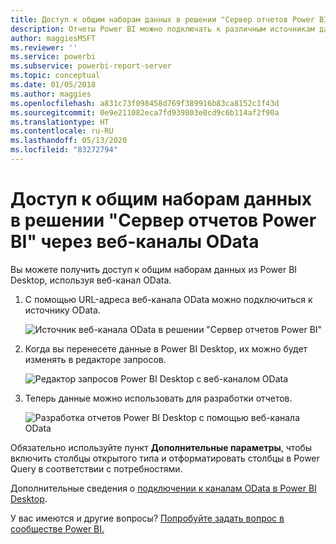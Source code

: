 ```yaml
---
title: Доступ к общим наборам данных в решении "Сервер отчетов Power BI" через веб-каналы OData
description: Отчеты Power BI можно подключать к различным источникам данных. В зависимости от способа использования данных доступны различные источники данных.
author: maggiesMSFT
ms.reviewer: ''
ms.service: powerbi
ms.subservice: powerbi-report-server
ms.topic: conceptual
ms.date: 01/05/2018
ms.author: maggies
ms.openlocfilehash: a831c73f098458d769f389916b83ca8152c1f43d
ms.sourcegitcommit: 0e9e211082eca7fd939803e0cd9c6b114af2f90a
ms.translationtype: HT
ms.contentlocale: ru-RU
ms.lasthandoff: 05/13/2020
ms.locfileid: "83272794"
---
```

# <a name="accessing-shared-datasets-as-odata-feeds-in-power-bi-report-server"></a>Доступ к общим наборам данных в решении "Сервер отчетов Power BI" через веб-каналы OData
Вы можете получить доступ к общим наборам данных из Power BI Desktop, используя веб-канал OData.

1. С помощью URL-адреса веб-канала OData можно подключиться к источнику OData.
   
    ![Источник веб-канала OData в решении "Сервер отчетов Power BI"](media/access-dataset-odata/report-server-odata-feed.png)
2. Когда вы перенесете данные в Power BI Desktop, их можно будет изменять в редакторе запросов.
   
    ![Редактор запросов Power BI Desktop с веб-каналом OData](media/access-dataset-odata/report-server-odata-results-query-editor.png)
3. Теперь данные можно использовать для разработки отчетов.
   
    ![Разработка отчетов Power BI Desktop с помощью веб-канала OData](media/access-dataset-odata/report-server-odata-power-bi-desktop-report-design.png)

Обязательно используйте пункт **Дополнительные параметры**, чтобы включить столбцы открытого типа и отформатировать столбцы в Power Query в соответствии с потребностями.

Дополнительные сведения о [подключении к каналам OData в Power BI Desktop](../connect-data/desktop-connect-odata.md).

У вас имеются и другие вопросы? [Попробуйте задать вопрос в сообществе Power BI.](https://community.powerbi.com/)


